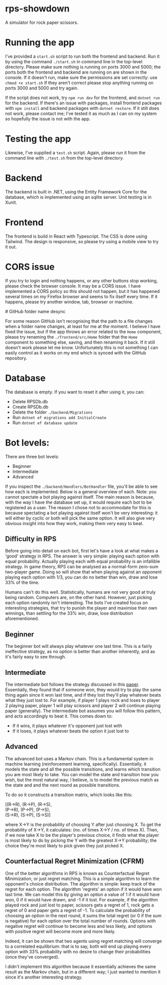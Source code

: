 # rps-showdown

 A simulator for rock paper scissors.

# Running the app

I've provided a `start.sh` script to run both the frontend and backend. Run it by using the command `./start.sh` in command line in the top-level directory. Please make sure nothing is running on ports 3000 and 5000; the ports both the frontend and backend are running on are shown in the console. If it doesn't run, make sure the permissions are set correctly: use `chmod +x start.sh` If they aren't correct please stop anything running on ports 3000 and 5000 and try again.

If the script does not work, try `npm run dev` for the frontend, and `dotnet run` for the backend. If there's an issue with packages, install frontend packages with `npm install` and backend packages with `dotnet restore`. If it still does not work, please contact me; I've tested it as much as I can on my system so hopefully the issue is not with the app.

# Testing the app

Likewise, I've supplied a `test.sh` script. Again, please run it from the command line with `./test.sh` from the top-level directory.

# Backend

The backend is built in .NET, using the Entity Framework Core for the database, which is implemented using an sqlite server. Unit testing is in Xunit.

# Frontend

The frontend is build in React with Typescript. The CSS is done using Tailwind. The design is responsive, so please try using a mobile view to try it out.

# CORS issue

If you try to login and nothing happens, or any other buttons stop working, please check the browser console. It may be a CORS issue. I have implemented a CORS policy so this should not happen, but it has happened several times on my Firefox browser and seems to fix itself every time. If it happens, please try another window, tab, browser or machine.

# GitHub folder name desync

For some reason GitHub isn't recognising that the path to a file changes when a folder name changes, at least for me at the moment. I believe I have fixed the issue, but if the app throws an error related to the `Home` component, please try renaming the `./frontend/src/Home` folder that the `Home` component to something else, saving, and then renaming it back. If it still doesn't work please let me know. Unfortunately this is not something I can easily control as it works on my end which is synced with the GitHub repository.

# Database

The database is empty. If you want to reset it after using it, you can:
- Delete RPSDb.db
- Create RPSDb.db
- Delete the folder `./backend/Migrations`
- Run `dotnet ef migrations add InitialCreate`
- Run `dotnet ef database update`

# Bot levels:
There are three bot levels:
- Beginner
- Intermediate
- Advanced

If you inspect the `./backend/Handlers/BotHandler` file, you'll be able to see how each is implemented. Below is a general overview of each. Note: you cannot spectate a bot playing against itself. The main reason is because, with the way I have the database set up, it would require each bot to be registered as a user. The reason I chose not to accommodate for this is because spectating a bot playing against itself won't be very interesting: it will either by cyclic or both will pick the same option. It will also give very obvious insight into how they work, making them very easy to beat.

## Difficulty in RPS

Before going into detail on each bot, first let's have a look at what makes a 'good' strategy in RPS. The answer is very simple: playing each option with equal probability. Actually playing each with equal probability is an infallible strategy. In game theory, RPS can be analysed as a normal-form zero-sum two-player game. Doing so will show that when playing against an opponent playing each option with 1/3, you can do no better than win, draw and lose 33% of the time.

Humans can't do this well. Statistically, humans are not very good at truly being random. Computers are, on the other hand. However, just picking each option randomly isn't interesting. The bots I've created focus on interesting strategies, that try to punish the player and maximise their own winnings, than settling for the 33% win, draw, lose distribution aforementioned.

## Beginner

The beginner bot will always play whatever one last time. This is a fairly ineffective strategy, as no option is better than another inherently, and as it's fairly easy to see through.

## Intermediate

The intermediate bot follows the strategy discussed in this [paper](https://arxiv.org/pdf/1404.5199v1). Essentially, they found that if someone won, they would try to play the same thing again since it won last time, and if they lost they'll play whatever beats what they just lost to. For example, if player 1 plays rock and loses to player 2 playing paper, player 1 will play scissors and player 2 will continue playing paper (generally). The intermediate bot assumes you will follow this pattern, and acts accordingly to beat it. This comes down to:
- If it wins, it plays whatever it's opponent just lost with
- If it loses, it plays whatever beats the option it just lost to

## Advanced

The advanced bot uses a Markov chain. This is a fundamental system in machine learning (reinforcement learning, specifically). Essentially, it models the state and all the possible transitions, and learns which transition you are most likely to take. You can model the state and transition how you wish, but the most natural way, I believe, is to model the previous match as the state and and the next round as possible transitions.

To do so it constructs a transition matrix, which looks like this:

  [(R->R), (R->P), (R->S),\
   (P->R), (P->P), (P->S),\
   (S->R), (S->P), (S->S)]

where X->Y is the probability of choosing Y after just choosing X. To get the probability of X->Y, it calculates: (no. of times X->Y / no. of times X). Then, if we now take X to be the player's previous choice, it finds what the player is most likely to do by picking the Y with the greatest X->Y probability; the choice they're most likely to pick given they just picked X.

## Counterfactual Regret Minimization (CFRM)

One of the better algorithms in RPS is known as Counterfactual Regret Minimization, or just regret matching. This is a simple algorithm to learn the opponent's choice distribution. The algorithm is simple: keep track of the regret for each option. The algorithm 'regrets' an option if it would have won last time. We can model this by giving an option a value of 1 if it would have won, 0 if it would have drawn, and -1 if it lost. For example, if the algorithm played rock and just lost to paper, scissors gets a regret of 1, rock gets a regret of 0 and paper gets a regret of -1. To calculate the probability of choosing an option in the next round, it sums the total regret (or 0 if the sum is negative) for each option over the total number of rounds. Options with negative regret will continue to become less and less likely, and options with positive regret will become more and more likely.

Indeed, it can be shown that two agents using regret matching will converge to a correlated equilibrium: that is to say, both will end up playing every option with 33% probability with no desire to change their probabilities (once they've converged).

I didn't implement this algorithm because it essentially achieves the same result as the Markov chain, but in a different way; I just wanted to mention it since it's another interesting strategy.




